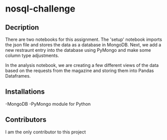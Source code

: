 # nosql-challenge

## Decription

There are two notebooks for this assignment.  The 'setup' notebook imports the json file and stores the data as a database in MongoDB.  Next, we add a new restraunt entry into the database using PyMongo and make some column type adjustments. 

In the analysis notebook, we are creating a few different views of the data based on the requests from the magazine and storing them into Pandas Dataframes.  

## Installations

-MongoDB
-PyMongo module for Python

## Contributors

I am the only contributor to this project
